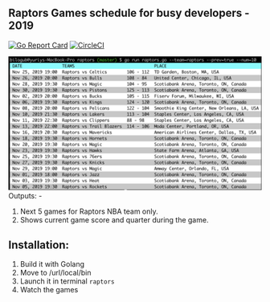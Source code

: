 
Raptors Games schedule for busy developers - 2019
-
[![Go Report Card](https://goreportcard.com/badge/github.com/bilogub/go-raptors)](https://goreportcard.com/report/github.com/bilogub/go-raptors)
[![CircleCI](https://circleci.com/gh/bilogub/go-raptors.svg?style=svg)](https://circleci.com/gh/bilogub/go-raptors)

<img src="raptors-lazy-schedule.png" width="800" />
Outputs:
-

1. Next 5 games for Raptors NBA team only.
2. Shows current game score and quarter during the game.

Installation:
-

1. Build it with Golang
2. Move to /url/local/bin
3. Launch it in terminal `raptors`
4. Watch the games

